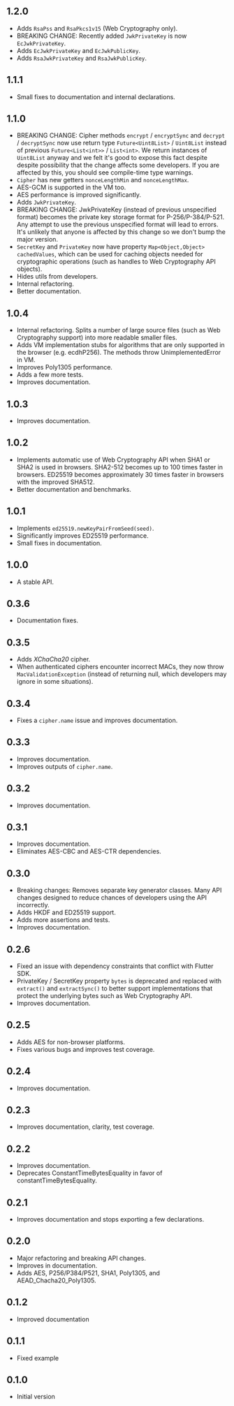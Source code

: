 ## 1.2.0
  * Adds `RsaPss` and `RsaPkcs1v15` (Web Cryptography only).
  * BREAKING CHANGE: Recently added `JwkPrivateKey` is now `EcJwkPrivateKey`.
  * Adds `EcJwkPrivateKey` and `EcJwkPublicKey`.
  * Adds `RsaJwkPrivateKey` and `RsaJwkPublicKey`.

## 1.1.1
  * Small fixes to documentation and internal declarations.

## 1.1.0
  * BREAKING CHANGE: Cipher methods `encrypt` / `encryptSync` and `decrypt` / `decryptSync` now use
    return type `Future<Uint8List>` / `Uint8List` instead of previous `Future<List<int>>` /
    `List<int>`. We return instances of `Uint8List` anyway and we felt it's good to expose this
    fact despite despite possibility that the change affects some developers. If you are affected by
    this, you should see compile-time type warnings.
  * `Cipher` has new getters `nonceLengthMin` and `nonceLengthMax`.
  * AES-GCM is supported in the VM too.
  * AES performance is improved significantly.
  * Adds `JwkPrivateKey`.
  * BREAKING CHANGE: JwkPrivateKey (instead of previous unspecified format) becomes the private key
    storage format for P-256/P-384/P-521. Any attempt to use the previous unspecified format will
    lead to errors. It's unlikely that anyone is affected by this change so we don't bump the major
    version.
  * `SecretKey` and `PrivateKey` now have property `Map<Object,Object> cachedValues`, which can
    be used for caching objects needed for cryptographic operations (such as handles to Web
    Cryptography API objects).
  * Hides utils from developers.
  * Internal refactoring.
  * Better documentation.

## 1.0.4
  * Internal refactoring. Splits a number of large source files (such as Web Cryptography support)
    into more readable smaller files.
  * Adds VM implementation stubs for algorithms that are only supported in the browser (e.g.
    ecdhP256). The methods throw UnimplementedError in VM.
  * Improves Poly1305 performance.
  * Adds a few more tests.
  * Improves documentation.

## 1.0.3
  * Improves documentation.

## 1.0.2
  * Implements automatic use of Web Cryptography API when SHA1 or SHA2 is used in browsers.
    SHA2-512 becomes up to 100 times faster in browsers. ED25519 becomes approximately 30 times
    faster in browsers with the improved SHA512.
  * Better documentation and benchmarks.

## 1.0.1
  * Implements `ed25519.newKeyPairFromSeed(seed)`.
  * Significantly improves ED25519 performance.
  * Small fixes in documentation.

## 1.0.0
  * A stable API.

## 0.3.6
  * Documentation fixes.

## 0.3.5
  * Adds _XChaCha20_ cipher.
  * When authenticated ciphers encounter incorrect MACs, they now throw `MacValidationException`
    (instead of returning null, which developers may ignore in some situations).

## 0.3.4
  * Fixes a `cipher.name` issue and improves documentation.

## 0.3.3
  * Improves documentation.
  * Improves outputs of `cipher.name`.

## 0.3.2
  * Improves documentation.

## 0.3.1
  * Improves documentation.
  * Eliminates AES-CBC and AES-CTR dependencies.

## 0.3.0
  * Breaking changes: Removes separate key generator classes. Many API changes designed to reduce
    chances of developers using the API incorrectly.
  * Adds HKDF and ED25519 support.
  * Adds more assertions and tests.
  * Improves documentation.

## 0.2.6
  * Fixed an issue with dependency constraints that conflict with Flutter SDK.
  * PrivateKey / SecretKey property `bytes` is deprecated and replaced with `extract()` and
    `extractSync()` to better support implementations that protect the underlying bytes such as
    Web Cryptography API.
  * Improves documentation.

## 0.2.5
  * Adds AES for non-browser platforms.
  * Fixes various bugs and improves test coverage.

## 0.2.4
  * Improves documentation.

## 0.2.3
  * Improves documentation, clarity, test coverage.

## 0.2.2
  * Improves documentation.
  * Deprecates ConstantTimeBytesEquality in favor of constantTimeBytesEquality.

## 0.2.1
  * Improves documentation and stops exporting a few declarations.

## 0.2.0
  * Major refactoring and breaking API changes.
  * Improves in documentation.
  * Adds AES, P256/P384/P521, SHA1, Poly1305, and AEAD_Chacha20_Poly1305.

## 0.1.2
  * Improved documentation

## 0.1.1
  * Fixed example

## 0.1.0
  * Initial version